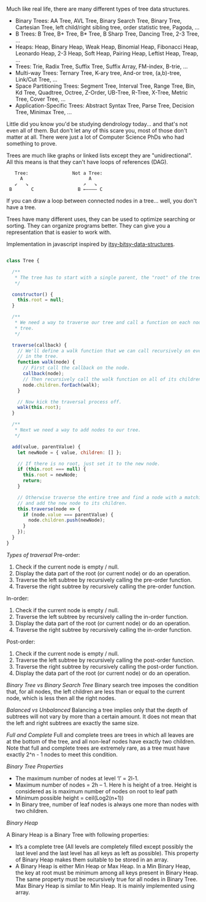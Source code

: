 Much like real life, there are many different types of tree data structures.
- Binary Trees:
  AA Tree, AVL Tree, Binary Search Tree, Binary Tree, Cartesian Tree,
  left child/right sibling tree, order statistic tree, Pagoda, ...
- B Trees:
  B Tree, B+ Tree, B* Tree, B Sharp Tree, Dancing Tree, 2-3 Tree, ...
- Heaps:
  Heap, Binary Heap, Weak Heap, Binomial Heap, Fibonacci Heap, Leonardo
  Heap, 2-3 Heap, Soft Heap, Pairing Heap, Leftist Heap, Treap, ...
- Trees:
  Trie, Radix Tree, Suffix Tree, Suffix Array, FM-index, B-trie, ...
- Multi-way Trees:
  Ternary Tree, K-ary tree, And-or tree, (a,b)-tree, Link/Cut Tree, ...
- Space Partitioning Trees:
  Segment Tree, Interval Tree, Range Tree, Bin, Kd Tree, Quadtree,
  Octree, Z-Order, UB-Tree, R-Tree, X-Tree, Metric Tree, Cover Tree, ...
- Application-Specific Trees:
  Abstract Syntax Tree, Parse Tree, Decision Tree, Minimax Tree, ...

Little did you know you'd be studying dendrology today... and that's not even
all of them. But don't let any of this scare you, most of those don't matter
at all. There were just a lot of Computer Science PhDs who had something to
prove.

Trees are much like graphs or linked lists except they are "unidirectional".
All this means is that they can't have loops of references (DAG).

       Tree:                Not a Tree:
         A                        A
       ↙   ↘                    ↗   ↘
     B       C                B ←–––– C

If you can draw a loop between connected nodes in a tree... well, you don't
have a tree.

Trees have many different uses, they can be used to optimize searching or
sorting. They can organize programs better. They can give you a
representation that is easier to work with.

Implementation in javascript inspired by [itsy-bitsy-data-structures](https://github.com/thejameskyle/itsy-bitsy-data-structures).

```javascript

class Tree {

  /**
   * The tree has to start with a single parent, the "root" of the tree.
   */

  constructor() {
    this.root = null;
  }

  /**
   * We need a way to traverse our tree and call a function on each node in the
   * tree.
   */

  traverse(callback) {
    // We'll define a walk function that we can call recursively on every node
    // in the tree.
    function walk(node) {
      // First call the callback on the node.
      callback(node);
      // Then recursively call the walk function on all of its children.
      node.children.forEach(walk);
    }

    // Now kick the traversal process off.
    walk(this.root);
  }

  /**
   * Next we need a way to add nodes to our tree.
   */

  add(value, parentValue) {
    let newNode = { value, children: [] };

    // If there is no root, just set it to the new node.
    if (this.root === null) {
      this.root = newNode;
      return;
    }

    // Otherwise traverse the entire tree and find a node with a matching value
    // and add the new node to its children.
    this.traverse(node => {
      if (node.value === parentValue) {
        node.children.push(newNode);
      }
    });
  }
}
```

*Types of traversal*
Pre-order:
1. Check if the current node is empty / null.
2. Display the data part of the root (or current node) or do an operation.
3. Traverse the left subtree by recursively calling the pre-order function.
4. Traverse the right subtree by recursively calling the pre-order function.

In-order:
1. Check if the current node is empty / null.
2. Traverse the left subtree by recursively calling the in-order function.
3. Display the data part of the root (or current node) or do an operation.
4. Traverse the right subtree by recursively calling the in-order function.

Post-order:
1. Check if the current node is empty / null.
2. Traverse the left subtree by recursively calling the post-order function.
3. Traverse the right subtree by recursively calling the post-order function.
4. Display the data part of the root (or current node) or do an operation.

*Binary Tree vs Binary Search Tree*
Binary search tree imposes the condition that, for all nodes, the left children are less than or equal to the current node, which is less then all the right nodes.

*Balanced vs Unbalanced*
Balancing a tree implies only that the depth of subtrees will not vary by more than a certain amount. It does not mean that the left and right subtrees are exactly the same size.

*Full and Complete*
Full and complete trees are trees in which all leaves are at the bottom of the tree, and all non-leaf nodes have exactly two children. Note that full and complete trees are extremely rare, as a tree must have exactly 2^n - 1 nodes to meet this condition.

*Binary Tree Properties*
- The maximum number of nodes at level ‘l’ = 2l-1.
- Maximum number of nodes = 2h – 1. Here h is height of a tree. Height is considered  as is maximum number of nodes on root to leaf path
- Minimum possible height =  ceil(Log2(n+1))   
- In Binary tree, number of leaf nodes is always one  more than nodes with two children.

*Binary Heap*

A Binary Heap is a Binary Tree with following properties:
- It’s a complete tree (All levels are completely filled except possibly the last level and the last level has all keys as left as possible). This property of Binary Heap makes them suitable to be stored in an array.
- A Binary Heap is either Min Heap or Max Heap. In a Min Binary Heap, the key at root must be minimum among all keys present in Binary Heap. The same property must be recursively true for all nodes in Binary Tree. Max Binary Heap is similar to Min Heap. It is mainly implemented using array.
